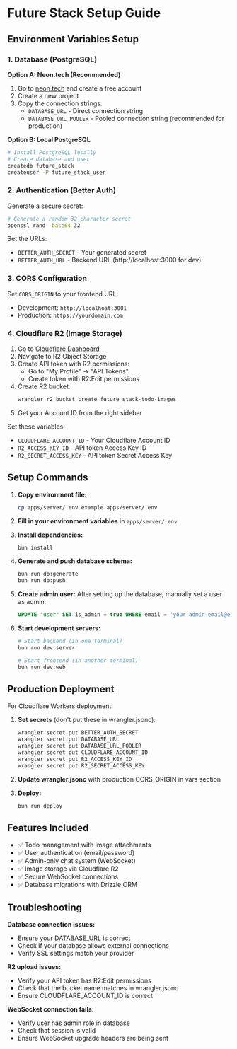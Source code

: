 # Future Stack Setup Guide

## Environment Variables Setup

### 1. Database (PostgreSQL)

**Option A: Neon.tech (Recommended)**
1. Go to [neon.tech](https://neon.tech) and create a free account
2. Create a new project
3. Copy the connection strings:
   - `DATABASE_URL` - Direct connection string
   - `DATABASE_URL_POOLER` - Pooled connection string (recommended for production)

**Option B: Local PostgreSQL**
```bash
# Install PostgreSQL locally
# Create database and user
createdb future_stack
createuser -P future_stack_user
```

### 2. Authentication (Better Auth)

Generate a secure secret:
```bash
# Generate a random 32-character secret
openssl rand -base64 32
```

Set the URLs:
- `BETTER_AUTH_SECRET` - Your generated secret
- `BETTER_AUTH_URL` - Backend URL (http://localhost:3000 for dev)

### 3. CORS Configuration

Set `CORS_ORIGIN` to your frontend URL:
- Development: `http://localhost:3001`
- Production: `https://yourdomain.com`

### 4. Cloudflare R2 (Image Storage)

1. Go to [Cloudflare Dashboard](https://dash.cloudflare.com)
2. Navigate to R2 Object Storage
3. Create API token with R2 permissions:
   - Go to "My Profile" → "API Tokens"
   - Create token with R2:Edit permissions
4. Create R2 bucket:
   ```bash
   wrangler r2 bucket create future_stack-todo-images
   ```
5. Get your Account ID from the right sidebar

Set these variables:
- `CLOUDFLARE_ACCOUNT_ID` - Your Cloudflare Account ID
- `R2_ACCESS_KEY_ID` - API token Access Key ID  
- `R2_SECRET_ACCESS_KEY` - API token Secret Access Key

## Setup Commands

1. **Copy environment file:**
   ```bash
   cp apps/server/.env.example apps/server/.env
   ```

2. **Fill in your environment variables** in `apps/server/.env`

3. **Install dependencies:**
   ```bash
   bun install
   ```

4. **Generate and push database schema:**
   ```bash
   bun run db:generate
   bun run db:push
   ```

5. **Create admin user:**
   After setting up the database, manually set a user as admin:
   ```sql
   UPDATE "user" SET is_admin = true WHERE email = 'your-admin-email@example.com';
   ```

6. **Start development servers:**
   ```bash
   # Start backend (in one terminal)
   bun run dev:server
   
   # Start frontend (in another terminal)  
   bun run dev:web
   ```

## Production Deployment

For Cloudflare Workers deployment:

1. **Set secrets** (don't put these in wrangler.jsonc):
   ```bash
   wrangler secret put BETTER_AUTH_SECRET
   wrangler secret put DATABASE_URL
   wrangler secret put DATABASE_URL_POOLER
   wrangler secret put CLOUDFLARE_ACCOUNT_ID
   wrangler secret put R2_ACCESS_KEY_ID
   wrangler secret put R2_SECRET_ACCESS_KEY
   ```

2. **Update wrangler.jsonc** with production CORS_ORIGIN in vars section

3. **Deploy:**
   ```bash
   bun run deploy
   ```

## Features Included

- ✅ Todo management with image attachments
- ✅ User authentication (email/password)
- ✅ Admin-only chat system (WebSocket)
- ✅ Image storage via Cloudflare R2
- ✅ Secure WebSocket connections
- ✅ Database migrations with Drizzle ORM

## Troubleshooting

**Database connection issues:**
- Ensure your DATABASE_URL is correct
- Check if your database allows external connections
- Verify SSL settings match your provider

**R2 upload issues:**
- Verify your API token has R2:Edit permissions
- Check that the bucket name matches in wrangler.jsonc
- Ensure CLOUDFLARE_ACCOUNT_ID is correct

**WebSocket connection fails:**
- Verify user has admin role in database
- Check that session is valid
- Ensure WebSocket upgrade headers are being sent
